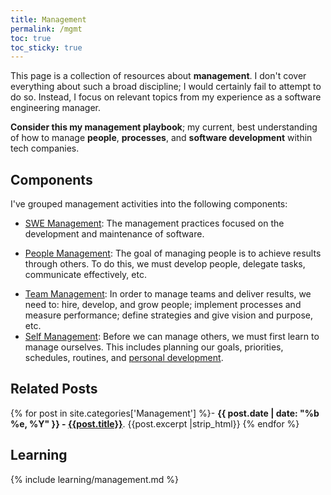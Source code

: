 ```yaml
---
title: Management
permalink: /mgmt
toc: true
toc_sticky: true
---
```


This page is a collection of resources about **management**. I don't cover everything about such a broad discipline; I would certainly fail to attempt to do so. Instead, I focus on relevant topics from my experience as a software engineering manager.

**Consider this my management playbook**; my current, best understanding of how to manage **people**, **processes**, and **software development** within tech companies.

## Components

I've grouped management activities into the following components:

<!-- Systems health / Technical Vision -->
- [SWE Management](/mgmt/swe): The management practices focused on the development and maintenance of software.
<!-- People Development / Stakeholder Management -->
- [People Management](/mgmt/people): The goal of managing people is to achieve results through others. To do this, we must develop people, delegate tasks, communicate effectively, etc.
<!-- Team growth / Team Productivity / Business Impact -->
- [Team Management](/mgmt/team): In order to manage teams and deliver results, we need to: hire, develop, and grow people; implement processes and measure performance; define strategies and give vision and purpose, etc.
- [Self Management](/personal-dev/self-mgmt): Before we can manage others, we must first learn to manage ourselves. This includes planning our goals, priorities, schedules, routines, and [personal development](/personal-dev).

## Related Posts

{% for post in site.categories['Management'] %}- <b>{{ post.date | date: "%b %e, %Y" }} - <a href="{{ site.baseurl }}{{ post.url }}">{{post.title}}</a></b>. {{post.excerpt |strip_html}}
{% endfor %}

## Learning

{% include learning/management.md %}